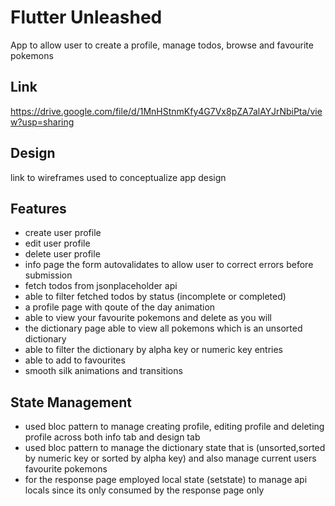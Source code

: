 # Flutter Unleashed
App to allow user to create a profile, manage todos, browse and favourite pokemons

## Link
https://drive.google.com/file/d/1MnHStnmKfy4G7Vx8pZA7alAYJrNbiPta/view?usp=sharing

## Design
link to wireframes used to conceptualize app design

## Features
 * create user profile
 * edit user profile
 * delete user profile
 * info page the form autovalidates to allow user to correct errors before submission
 * fetch todos from jsonplaceholder api
 * able to filter fetched todos by status (incomplete or completed)
 * a profile page with qoute of the day animation
 * able to view your favourite pokemons and delete as you will
 * the dictionary page able to view all pokemons which is an unsorted dictionary
 * able to filter the dictionary by alpha key or numeric key entries
 * able to add to favourites
 * smooth silk animations and transitions
 
## State Management
 * used bloc pattern to manage creating profile, editing profile and deleting profile
   across both info tab and design tab
 * used bloc pattern to manage the dictionary state that is (unsorted,sorted by numeric key or sorted by alpha key)
   and also manage current users favourite pokemons
 * for the response page employed local state (setstate) to manage api locals since its only consumed by the response page only
 
 
 
